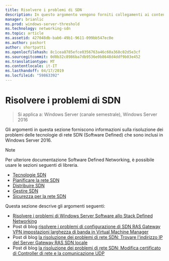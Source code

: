 ```yaml
---
title: Risolvere i problemi di SDN
description: In questo argomento vengono forniti collegamenti ai contenuti sulla risoluzione dei problemi Software Defined Networking di Windows Server 2016.
manager: brianlic
ms.prod: windows-server-threshold
ms.technology: networking-sdn
ms.topic: article
ms.assetid: 427048db-bab6-49b1-9611-099bb547ec0e
ms.author: pashort
author: shortpatti
ms.openlocfilehash: 8c1cea8785efce0356763a46c60a368c02d5e3cf
ms.sourcegitcommit: 0d0b32c8986ba7db9536e0b8648d4ddf9b03e452
ms.translationtype: MT
ms.contentlocale: it-IT
ms.lasthandoff: 04/17/2019
ms.locfileid: "59863392"
---
```

# <a name="troubleshoot-sdn"></a>Risolvere i problemi di SDN

>Si applica a: Windows Server (canale semestrale), Windows Server 2016

Gli argomenti in questa sezione forniscono informazioni sulla risoluzione dei problemi delle tecnologie di rete SDN (Software Defined) che sono inclusi in Windows Server 2016.

> [!NOTE]  
> Per ulteriore documentazione Software Defined Networking, è possibile usare le sezioni seguenti di libreria.  
>  
> - [Tecnologie SDN](../technologies/Software-Defined-Networking-Technologies.md) 
> - [Pianificare la rete SDN](../plan/Plan-Software-Defined-Networking.md)
> - [Distribuire SDN](../deploy/Deploy-Software-Defined-Networking.md)
> - [Gestire SDN](../manage/manage-sdn.md)
> - [Sicurezza per la rete SDN](../security/sdn-security-top.md)

Questa sezione descrive gli argomenti seguenti:

- [Risolvere i problemi di Windows Server Software allo Stack Defined Networking](https://docs.microsoft.com/windows-server/networking/sdn/troubleshoot/troubleshoot-windows-server-software-defined-networking-stack)  
- Post di blog [risolvere i problemi di configurazione di SDN RAS Gateway VPN impostazioni larghezza di banda in Virtual Machine Manager](https://blogs.technet.microsoft.com/wsnetdoc/2017/03/02/troubleshoot-changing-sdn-ras-gateway-vpn-bandwidth-settings-in-virtual-machine-manager/)
- Post di blog [la risoluzione dei problemi di rete SDN: Trovare l'indirizzo IP del Server Gateway RAS SDN locale](https://blogs.technet.microsoft.com/wsnetdoc/2017/03/23/sdn-troubleshooting-find-the-local-sdn-ras-gateway-server-ip-address/)
- Post di blog [la risoluzione dei problemi di rete SDN: Modifica certificato di Controller di rete e la comunicazione UDP](https://blogs.technet.microsoft.com/wsnetdoc/2017/08/25/sdn-troubleshooting-udp-communication-and-changing-network-controller-cert/)

